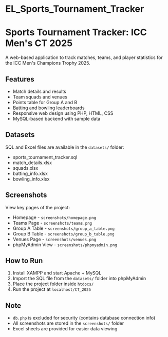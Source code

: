 # EL_Sports_Tournament_Tracker

# Sports Tournament Tracker: ICC Men's CT 2025

A web-based application to track matches, teams, and player statistics for the ICC Men's Champions Trophy 2025.

## Features

- Match details and results
- Team squads and venues
- Points table for Group A and B
- Batting and bowling leaderboards
- Responsive web design using PHP, HTML, CSS
- MySQL-based backend with sample data

## Datasets

SQL and Excel files are available in the `datasets/` folder:

- sports_tournament_tracker.sql
- match_details.xlsx
- squads.xlsx
- batting_info.xlsx
- bowling_info.xlsx

## Screenshots

View key pages of the project:

- Homepage - `screenshots/homepage.png`
- Teams Page - `screenshots/teams.png`
- Group A Table - `screenshots/group_a_table.png`
- Group B Table - `screenshots/group_b_table.png`
- Venues Page - `screenshots/venues.png`
- phpMyAdmin View - `screenshots/phpmyadmin.png`

## How to Run

1. Install XAMPP and start Apache + MySQL
2. Import the SQL file from the `datasets/` folder into phpMyAdmin
3. Place the project folder inside `htdocs/`
4. Run the project at `localhost/CT_2025`

## Note

- `db.php` is excluded for security (contains database connection info)
- All screenshots are stored in the `screenshots/` folder
- Excel sheets are provided for easier data viewing

